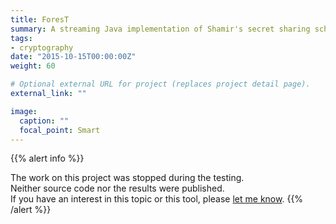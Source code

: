 ```yaml
---
title: ForesT
summary: A streaming Java implementation of Shamir's secret sharing scheme *[frozen]*
tags:
- cryptography
date: "2015-10-15T00:00:00Z"
weight: 60

# Optional external URL for project (replaces project detail page).
external_link: ""

image:
  caption: ""
  focal_point: Smart
---
```

{{% alert info %}}

The work on this project was stopped during the testing.   
Neither source code nor the results were published.  
If you have an interest in this topic or this tool, please [let me know](/en/#contact).
{{% /alert %}}